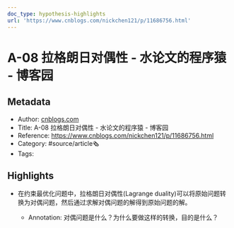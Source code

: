```yaml
---
doc_type: hypothesis-highlights
url: 'https://www.cnblogs.com/nickchen121/p/11686756.html'
---
```

# A-08 拉格朗日对偶性 - 水论文的程序猿 - 博客园
## Metadata
- Author: [cnblogs.com]()
- Title: A-08 拉格朗日对偶性 - 水论文的程序猿 - 博客园
- Reference: https://www.cnblogs.com/nickchen121/p/11686756.html
- Category: #source/article🗞
- Tags:
## Highlights
- 在约束最优化问题中，拉格朗日对偶性(Lagrange duality)可以将原始问题转换为对偶问题，然后通过求解对偶问题的解得到原始问题的解。

   - Annotation: 对偶问题是什么？为什么要做这样的转换，目的是什么？
